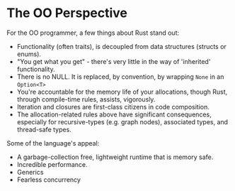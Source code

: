# The OO Perspective 

For the OO programmer, a few things about Rust stand out:

- Functionality (often traits), is decoupled from data structures (structs or enums). 
- "You get what you get" - there's very little in the way of 'inherited' functionality.
- There is no NULL.  It is replaced, by convention, by wrapping `None` in an `Option<T>`
- You're accountable for the memory life of your allocations, though Rust, through compile-time rules, assists, vigorously. 
- Iteration and closures are first-class citizens in code composition. 
- The allocation-related rules above have significant consequences, especially for recursive-types (e.g. graph nodes), associated types, and thread-safe types. 

Some of the language's appeal:

- A garbage-collection free, lightweight runtime that is memory safe.
- Incredible performance.
- Generics
- Fearless concurrency
